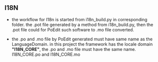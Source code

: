 ## I18N
- the workflow for I18n is started from i18n_build.py in corresponding folder.
the .pot file generated by a method from i18n_build.py, then the .pot file could for
PoEdit such software to .mo file converted.

- the .po and .mo file by PoEdit generated must have same name as the LanguageDomain.
in this project the framework has the locale domain **"I18N_CORE"**, the .po and .mo
file must have the same name. I18N_CORE.po and I18N_CORE.mo
